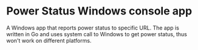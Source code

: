 # Power Status Windows console app
A Windows app that reports power status to specific URL. The app is written in Go and uses system call to Windows
to get power status, thus won't work on different platforms.
